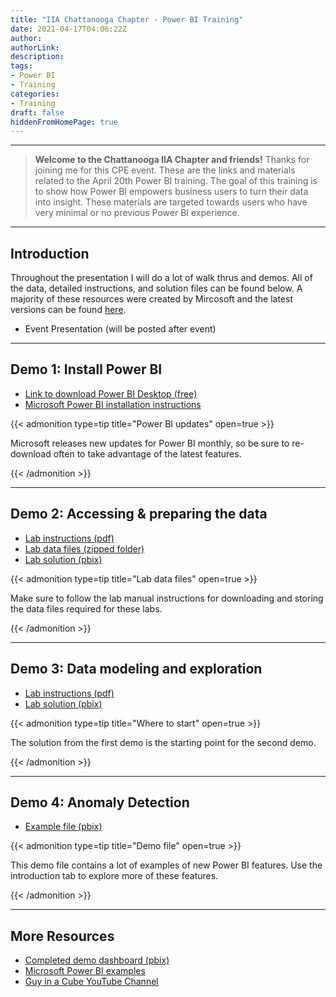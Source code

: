 ```yaml
---
title: "IIA Chattanooga Chapter - Power BI Training"
date: 2021-04-17T04:06:22Z
author:
authorLink:
description:
tags:
- Power BI
- Training
categories:
- Training
draft: false
hiddenFromHomePage: true
---
```


***
> **Welcome to the Chattanooga IIA Chapter and friends!** Thanks for joining me for this CPE event. These are the links and materials related to the April 20th Power BI training. The goal of this training is to show how Power BI empowers business users to turn their data into insight. These materials are targeted towards users who have very minimal or no previous Power BI experience.

***
## Introduction

Throughout the presentation I will do a lot of walk thrus and demos. All of the data, detailed instructions, and solution files can be found below. A majority of these resources were created by Mircosoft and the latest versions can be found [here](https://powerbi.microsoft.com/en-us/diad/).

- Event Presentation (will be posted after event)

***
## Demo 1: Install Power BI

- [Link to download Power BI Desktop (free)](https://www.microsoft.com/en-us/download/details.aspx?id=58494)
- [Microsoft Power BI installation instructions](https://docs.microsoft.com/en-us/power-bi/fundamentals/desktop-get-the-desktop#download-power-bi-desktop-directly)

{{< admonition type=tip title="Power BI updates" open=true >}}

Microsoft releases new updates for Power BI monthly, so be sure to re-download often to take advantage of the latest features.

{{< /admonition >}}

***
## Demo 2: Accessing & preparing the data

- [Lab instructions (pdf)](https://s3.amazonaws.com/mcconnell.publicfiles/iia-chattanooga-power-bi-training-april-2021/Lab+1+-+Accessing+and+Preparing+Data.pdf)
- [Lab data files (zipped folder)](https://s3.amazonaws.com/mcconnell.publicfiles/iia-chattanooga-power-bi-training-april-2021/Data.zip)
- [Lab solution (pbix)](https://s3.amazonaws.com/mcconnell.publicfiles/iia-chattanooga-power-bi-training-april-2021/Lab+1+Solution.pbix)

{{< admonition type=tip title="Lab data files" open=true >}}

Make sure to follow the lab manual instructions for downloading and storing the data files required for these labs.

{{< /admonition >}}

***
## Demo 3: Data modeling and exploration

- [Lab instructions (pdf)](https://s3.amazonaws.com/mcconnell.publicfiles/iia-chattanooga-power-bi-training-april-2021/Lab+2+-+Data+Modeling+and+Exploration.pdf)
- [Lab solution (pbix)](https://s3.amazonaws.com/mcconnell.publicfiles/iia-chattanooga-power-bi-training-april-2021/Lab+2+Solution.pbix)

{{< admonition type=tip title="Where to start" open=true >}}

The solution from the first demo is the starting point for the second demo.

{{< /admonition >}}

***
## Demo 4: Anomaly Detection

- [Example file (pbix)](https://s3.amazonaws.com/mcconnell.publicfiles/iia-chattanooga-power-bi-training-april-2021/Online+Sales+Demos.pbix)

{{< admonition type=tip title="Demo file" open=true >}}

This demo file contains a lot of examples of new Power BI features. Use the introduction tab to explore more of these features.

{{< /admonition >}}

***
## More Resources

- [Completed demo dashboard (pbix)](https://s3.amazonaws.com/mcconnell.publicfiles/iia-chattanooga-power-bi-training-april-2021/DIAD+Final+Report.pbix)
- [Microsoft Power BI examples](https://docs.microsoft.com/en-us/power-bi/create-reports/sample-datasets)
- [Guy in a Cube YouTube Channel](https://www.youtube.com/channel/UCFp1vaKzpfvoGai0vE5VJ0w)
